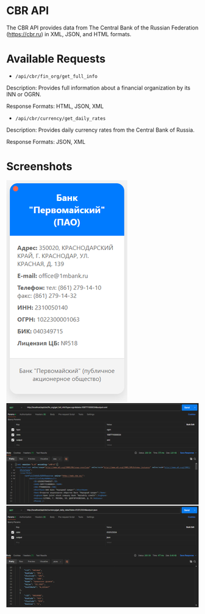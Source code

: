 # CBR API

The CBR API provides data from The Central Bank of the Russian Federation (https://cbr.ru) in XML, JSON, and HTML formats.

# Available Requests

* `/api/cbr/fin_org/get_full_info`
  
Description: Provides full information about a financial organization by its INN or OGRN.

Response Formats: HTML, JSON, XML

* `/api/cbr/currency/get_daily_rates`

Description: Provides daily currency rates from the Central Bank of Russia.

Response Formats: JSON, XML

# Screenshots

![Screenshot 1](./docs/screenshot-1.png)
![Screenshot 2](./docs/screenshot-2.png)
![Screenshot 3](./docs/screenshot-3.png)
